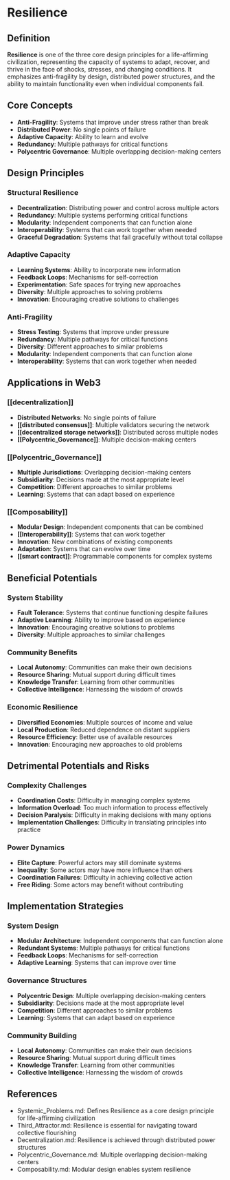 # Resilience

## Definition

**Resilience** is one of the three core design principles for a life-affirming civilization, representing the capacity of systems to adapt, recover, and thrive in the face of shocks, stresses, and changing conditions. It emphasizes anti-fragility by design, distributed power structures, and the ability to maintain functionality even when individual components fail.

## Core Concepts

- **Anti-Fragility**: Systems that improve under stress rather than break
- **Distributed Power**: No single points of failure
- **Adaptive Capacity**: Ability to learn and evolve
- **Redundancy**: Multiple pathways for critical functions
- **Polycentric Governance**: Multiple overlapping decision-making centers

## Design Principles

### Structural Resilience
- **Decentralization**: Distributing power and control across multiple actors
- **Redundancy**: Multiple systems performing critical functions
- **Modularity**: Independent components that can function alone
- **Interoperability**: Systems that can work together when needed
- **Graceful Degradation**: Systems that fail gracefully without total collapse

### Adaptive Capacity
- **Learning Systems**: Ability to incorporate new information
- **Feedback Loops**: Mechanisms for self-correction
- **Experimentation**: Safe spaces for trying new approaches
- **Diversity**: Multiple approaches to solving problems
- **Innovation**: Encouraging creative solutions to challenges

### Anti-Fragility
- **Stress Testing**: Systems that improve under pressure
- **Redundancy**: Multiple pathways for critical functions
- **Diversity**: Different approaches to similar problems
- **Modularity**: Independent components that can function alone
- **Interoperability**: Systems that can work together when needed

## Applications in Web3

### [[decentralization]]
- **Distributed Networks**: No single points of failure
- **[[distributed consensus]]**: Multiple validators securing the network
- **[[decentralized storage networks]]**: Distributed across multiple nodes
- **[[Polycentric_Governance]]**: Multiple decision-making centers

### [[Polycentric_Governance]]
- **Multiple Jurisdictions**: Overlapping decision-making centers
- **Subsidiarity**: Decisions made at the most appropriate level
- **Competition**: Different approaches to similar problems
- **Learning**: Systems that can adapt based on experience

### [[Composability]]
- **Modular Design**: Independent components that can be combined
- **[[Interoperability]]**: Systems that can work together
- **Innovation**: New combinations of existing components
- **Adaptation**: Systems that can evolve over time
- **[[smart contract]]**: Programmable components for complex systems

## Beneficial Potentials

### System Stability
- **Fault Tolerance**: Systems that continue functioning despite failures
- **Adaptive Learning**: Ability to improve based on experience
- **Innovation**: Encouraging creative solutions to problems
- **Diversity**: Multiple approaches to similar challenges

### Community Benefits
- **Local Autonomy**: Communities can make their own decisions
- **Resource Sharing**: Mutual support during difficult times
- **Knowledge Transfer**: Learning from other communities
- **Collective Intelligence**: Harnessing the wisdom of crowds

### Economic Resilience
- **Diversified Economies**: Multiple sources of income and value
- **Local Production**: Reduced dependence on distant suppliers
- **Resource Efficiency**: Better use of available resources
- **Innovation**: Encouraging new approaches to old problems

## Detrimental Potentials and Risks

### Complexity Challenges
- **Coordination Costs**: Difficulty in managing complex systems
- **Information Overload**: Too much information to process effectively
- **Decision Paralysis**: Difficulty in making decisions with many options
- **Implementation Challenges**: Difficulty in translating principles into practice

### Power Dynamics
- **Elite Capture**: Powerful actors may still dominate systems
- **Inequality**: Some actors may have more influence than others
- **Coordination Failures**: Difficulty in achieving collective action
- **Free Riding**: Some actors may benefit without contributing

## Implementation Strategies

### System Design
- **Modular Architecture**: Independent components that can function alone
- **Redundant Systems**: Multiple pathways for critical functions
- **Feedback Loops**: Mechanisms for self-correction
- **Adaptive Learning**: Systems that can improve over time

### Governance Structures
- **Polycentric Design**: Multiple overlapping decision-making centers
- **Subsidiarity**: Decisions made at the most appropriate level
- **Competition**: Different approaches to similar problems
- **Learning**: Systems that can adapt based on experience

### Community Building
- **Local Autonomy**: Communities can make their own decisions
- **Resource Sharing**: Mutual support during difficult times
- **Knowledge Transfer**: Learning from other communities
- **Collective Intelligence**: Harnessing the wisdom of crowds

## References
- Systemic_Problems.md: Defines Resilience as a core design principle for life-affirming civilization
- Third_Attractor.md: Resilience is essential for navigating toward collective flourishing
- Decentralization.md: Resilience is achieved through distributed power structures
- Polycentric_Governance.md: Multiple overlapping decision-making centers
- Composability.md: Modular design enables system resilience
